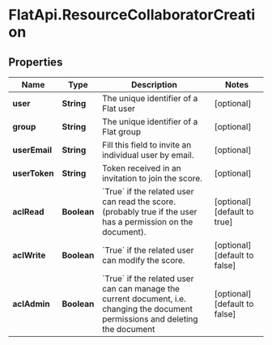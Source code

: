 # FlatApi.ResourceCollaboratorCreation

## Properties
Name | Type | Description | Notes
------------ | ------------- | ------------- | -------------
**user** | **String** | The unique identifier of a Flat user | [optional] 
**group** | **String** | The unique identifier of a Flat group | [optional] 
**userEmail** | **String** | Fill this field to invite an individual user by email.  | [optional] 
**userToken** | **String** | Token received in an invitation to join the score.  | [optional] 
**aclRead** | **Boolean** | &#x60;True&#x60; if the related user can read the score. (probably true if the user has a permission on the document).  | [optional] [default to true]
**aclWrite** | **Boolean** | &#x60;True&#x60; if the related user can modify the score.  | [optional] [default to false]
**aclAdmin** | **Boolean** | &#x60;True&#x60; if the related user can can manage the current document, i.e. changing the document permissions and deleting the document  | [optional] [default to false]


